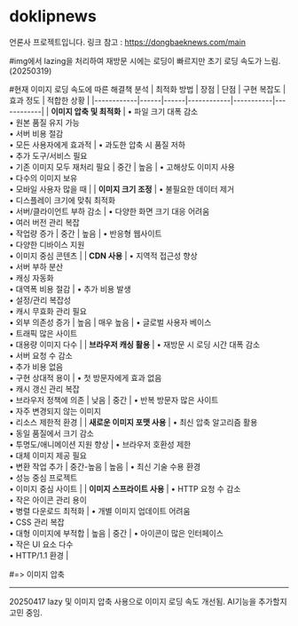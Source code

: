 # doklipnews
언론사 프로젝트입니다.
링크 참고 : https://dongbaeknews.com/main

#img에서 lazing을 처리하여 재방문 시에는 로딩이 빠르지만 초기 로딩 속도가 느림.(20250319)

#현재 이미지 로딩 속도에 따른 해결책 분석
| 최적화 방법 | 장점 | 단점 | 구현 복잡도 | 효과 정도 | 적합한 상황 |
|------------|------|------|------------|-----------|------------|
| **이미지 압축 및 최적화** | • 파일 크기 대폭 감소<br>• 원본 품질 유지 가능<br>• 서버 비용 절감<br>• 모든 사용자에게 효과적 | • 과도한 압축 시 품질 저하<br>• 추가 도구/서비스 필요<br>• 기존 이미지 모두 재처리 필요 | 중간 | 높음 | • 고해상도 이미지 사용<br>• 다수의 이미지 보유<br>• 모바일 사용자 많을 때 |
| **이미지 크기 조정** | • 불필요한 데이터 제거<br>• 디스플레이 크기에 맞춰 최적화<br>• 서버/클라이언트 부하 감소 | • 다양한 화면 크기 대응 어려움<br>• 여러 버전 관리 복잡<br>• 작업량 증가 | 중간 | 높음 | • 반응형 웹사이트<br>• 다양한 디바이스 지원<br>• 이미지 중심 콘텐츠 |
| **CDN 사용** | • 지역적 접근성 향상<br>• 서버 부하 분산<br>• 캐싱 자동화<br>• 대역폭 비용 절감 | • 추가 비용 발생<br>• 설정/관리 복잡성<br>• 캐시 무효화 관리 필요<br>• 외부 의존성 증가 | 높음 | 매우 높음 | • 글로벌 사용자 베이스<br>• 트래픽 많은 사이트<br>• 대용량 이미지 다수 |
| **브라우저 캐싱 활용** | • 재방문 시 로딩 시간 대폭 감소<br>• 서버 요청 수 감소<br>• 추가 비용 없음<br>• 구현 상대적 용이 | • 첫 방문자에게 효과 없음<br>• 캐시 갱신 관리 복잡<br>• 브라우저 정책에 의존 | 낮음 | 중간 | • 반복 방문자 많은 사이트<br>• 자주 변경되지 않는 이미지<br>• 리소스 제한적 환경 |
| **새로운 이미지 포맷 사용** | • 최신 압축 알고리즘 활용<br>• 동일 품질에서 크기 감소<br>• 투명도/애니메이션 지원 향상 | • 브라우저 호환성 제한<br>• 대체 이미지 제공 필요<br>• 변환 작업 추가 | 중간-높음 | 높음 | • 최신 기술 수용 환경<br>• 성능 중심 프로젝트<br>• 이미지 중심 사이트 |
| **이미지 스프라이트 사용** | • HTTP 요청 수 감소<br>• 작은 아이콘 관리 용이<br>• 병렬 다운로드 최적화 | • 개별 이미지 업데이트 어려움<br>• CSS 관리 복잡<br>• 대형 이미지에 부적합 | 높음 | 중간 | • 아이콘이 많은 인터페이스<br>• 작은 UI 요소 다수<br>• HTTP/1.1 환경 |

#=> 이미지 압축 

__________________________________________________________
20250417 
lazy 및 이미지 압축 사용으로 이미지 로딩 속도 개선됨.
AI기능을 추가할지 고민 중임.


